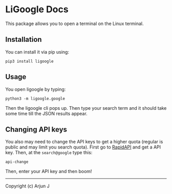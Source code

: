 # LiGoogle Docs

This package allows you to open a terminal on the Linux terminal.

## Installation

You can install it via pip using:

```
pip3 install ligoogle
```

## Usage

You open ligoogle by typing:

```
python3 -m ligoogle.google
```

Then the ligoogle cli pops up. Then type your search term and it should take some time till the JSON results appear.

## Changing API keys

You also may need to change the API keys to get a higher quota (regular is public and may limit you search quota). First go to [RapidAPI](https://rapidapi.com/) and get a API key. Then, at the `search@google` type this:

```
api-change
```

Then, enter your API key and then boom!

---

Copyright (c) Arjun J